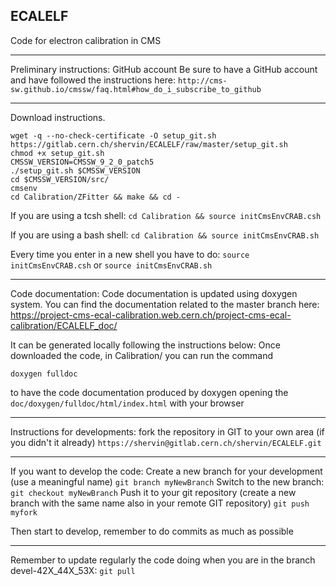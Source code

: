 ECALELF
----

Code for electron calibration in CMS


----
Preliminary instructions: GitHub account
Be sure to have a GitHub account and have followed the instructions here:
`http://cms-sw.github.io/cmssw/faq.html#how_do_i_subscribe_to_github`


----
Download instructions.

```
wget -q --no-check-certificate -O setup_git.sh https://gitlab.cern.ch/shervin/ECALELF/raw/master/setup_git.sh
chmod +x setup_git.sh
CMSSW_VERSION=CMSSW_9_2_0_patch5
./setup_git.sh $CMSSW_VERSION
cd $CMSSW_VERSION/src/
cmsenv
cd Calibration/ZFitter && make && cd -
```

If you are using a tcsh shell:
`cd Calibration && source initCmsEnvCRAB.csh`

If you are using a bash shell:
`cd Calibration && source initCmsEnvCRAB.sh`

Every time you enter in a new shell you have to do:
`source initCmsEnvCRAB.csh`
or
`source initCmsEnvCRAB.sh`


-----
Code documentation:
Code documentation is updated using doxygen system.
You can find the documentation related to the master branch here:
https://project-cms-ecal-calibration.web.cern.ch/project-cms-ecal-calibration/ECALELF_doc/

It can be generated locally following the instructions below:
Once downloaded the code, in Calibration/ you can run the command

`doxygen fulldoc`

to have the code documentation produced by doxygen opening the `doc/doxygen/fulldoc/html/index.html` with your browser 


----
Instructions for developments:
fork the repository in GIT to your own area (if you didn't it already)
`https://shervin@gitlab.cern.ch/shervin/ECALELF.git`

----
If you want to develop the code:
Create a new branch for your development (use a meaningful name)
`git branch myNewBranch`
Switch to the new branch: `git checkout myNewBranch`
Push it to your git repository (create a new branch with the same name also in your remote GIT repository)
`git push myfork`

Then start to develop, remember to do commits as much as possible

----
Remember to update regularly the code doing when you are in the branch devel-42X_44X_53X:
`git pull`

